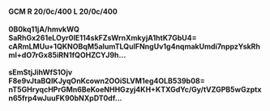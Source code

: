 #### GCM R 20/0c/400 L 20/0c/400
**0B0kq11jA/hmvkWQ**<br/>**SaRhGx261eLOyr0lE114skFZsWrnXmkyjA1htK7GbU4=**<br/>**cARmLMUu+1QKNOBqM5aIumTLQulFNngUv1g4nqmakUmdi7nppzYskRhml+dO7rGx85iRN1fQOHZCYJ9h...**<br/><br/>
**sEmStjJihWfS1Ojv**<br/>**F8e9vJtaBQIKJyqOnKcown2OOiSLVM1eg4OLB539b08=**<br/>**nT5GHryqcHPrGMn6BeKoeNHHGzyj4KH+KTXGdYc/Gy/tVZGPB5wGzptxn65frp4wJuuFK90bNXpDT0df...**
